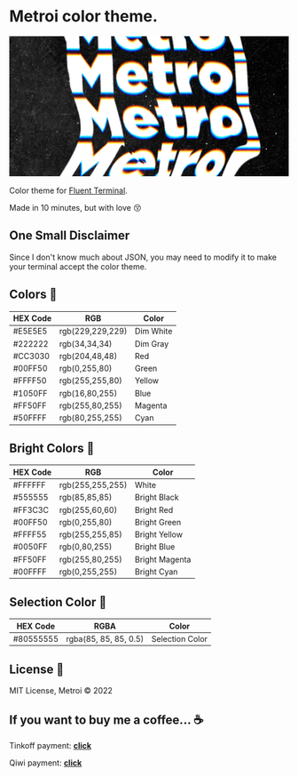 # Metroi color theme.

![logo](https://github.com/aiivy782/metroi/blob/main/metroi.png)

Color theme for [Fluent Terminal](https://github.com/felixse/FluentTerminal).

Made in 10 minutes, but with love 😚

## One Small Disclaimer

Since I don't know much about JSON, you may need to modify it to make your terminal accept the color theme.

## Colors 🎨

| **HEX Code** | **RGB** | **Color** |
| -------- | --- | -----|
| #E5E5E5 | rgb(229,229,229) | Dim White |
| #222222 | rgb(34,34,34) | Dim Gray |
| #CC3030 | rgb(204,48,48) | Red |
| #00FF50 | rgb(0,255,80) | Green |
| #FFFF50 | rgb(255,255,80) | Yellow |
| #1050FF | rgb(16,80,255) | Blue |
| #FF50FF | rgb(255,80,255) | Magenta |
| #50FFFF | rgb(80,255,255) | Cyan |

## Bright Colors 🎨

| **HEX Code** | **RGB** | **Color** |
| -------- | --- | ----- |
| #FFFFFF | rgb(255,255,255) | White |
| #555555 | rgb(85,85,85) | Bright Black |
| #FF3C3C | rgb(255,60,60) | Bright Red |
| #00FF50 | rgb(0,255,80) |Bright Green |
| #FFFF55 | rgb(255,255,85) | Bright Yellow |
| #0050FF | rgb(0,80,255) | Bright Blue |
| #FF50FF | rgb(255,80,255) | Bright Magenta |
| #00FFFF | rgb(0,255,255) | Bright Cyan |

## Selection Сolor 🎨

| **HEX Code** | **RGBA** | **Color** |
| -------- | --- | ----- |
| #80555555 | rgba(85, 85, 85, 0.5) | Selection Color |

## License 📄

MIT License, Metroi © 2022

## If you want to buy me a coffee... ☕️

Tinkoff payment: [**click**](https://www.tinkoff.ru/rm/muntyan.egor3/6KkvM40028)

Qiwi payment: [**click**](https://qiwi.com/n/FRYGUY)
